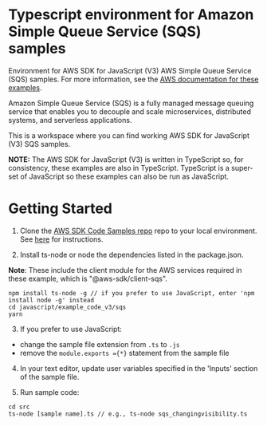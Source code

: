 # Typescript environment for Amazon Simple Queue Service (SQS) samples
Environment for AWS SDK for JavaScript (V3) AWS Simple Queue Service (SQS) samples. For more information, see the [AWS documentation for these examples](https://docs.aws.amazon.com/sdk-for-javascript/v3/developer-guide/sqs-examples.html).

Amazon Simple Queue Service (SQS) is a fully managed message queuing service that enables you to decouple and scale microservices, distributed systems, and serverless applications.

This is a workspace where you can find working AWS SDK for JavaScript (V3) SQS samples. 

**NOTE:** The AWS SDK for JavaScript (V3) is written in TypeScript so, for consistency, these examples are also in TypeScript. TypeScript is
a super-set of JavaScript so these examples can also be run as JavaScript.

# Getting Started

1. Clone the [AWS SDK Code Samples repo](https://github.com/awsdocs/aws-doc-sdk-examples) repo to your local environment. See [here](https://docs.github.com/en/github/creating-cloning-and-archiving-repositories/cloning-a-repository) for instructions.

2. Install ts-node or node the dependencies listed in the package.json.

**Note**: These include the client module for the AWS services required in these example, 
which is "@aws-sdk/client-sqs".
```
npm install ts-node -g // if you prefer to use JavaScript, enter 'npm install node -g' instead
cd javascript/example_code_v3/sqs
yarn
```
3. If you prefer to use JavaScript:
- change the sample file extension from ```.ts``` to ```.js```
- remove the ```module.exports ={*}``` statement from the sample file

4. In your text editor, update user variables specified in the 'Inputs' section of the sample file.

5. Run sample code:
```
cd src
ts-node [sample name].ts // e.g., ts-node sqs_changingvisibility.ts
```
